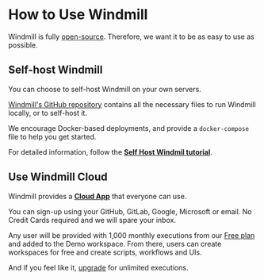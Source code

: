# How to Use Windmill

Windmill is fully [open-source](https://github.com/windmill-labs/windmill). Therefore, we want it to be as easy to use as possible.

## Self-host Windmill

You can choose to self-host Windmill on your own servers.

[Windmill's GitHub repository](https://github.com/windmill-labs/windmill) contains all the necessary files to
run Windmill locally, or to self-host it.

We encourage Docker-based deployments, and provide a `docker-compose` file to
help you get started.

For detailed information, follow the **[Self Host Windmil tutorial](https://www.windmill.dev/docs/advanced/self_host/)**.


## Use Windmill Cloud


Windmill provides a **[Cloud App](https://app.windmill.dev/user/login)** that everyone can use.

You can sign-up using your GitHub, GitLab, Google, Microsoft or email. No Credit Cards required and we will spare your inbox.


Any user will be provided with 1,000 monthly executions from our [Free plan](https://www.windmill.dev/pricing/) and added to the Demo workspace. From there, users can create workspaces for free and create scripts, workflows and UIs.

And if you feel like it, [upgrade](https://docs.windmill.dev/docs/advanced/upgrade/) for unlimited executions.